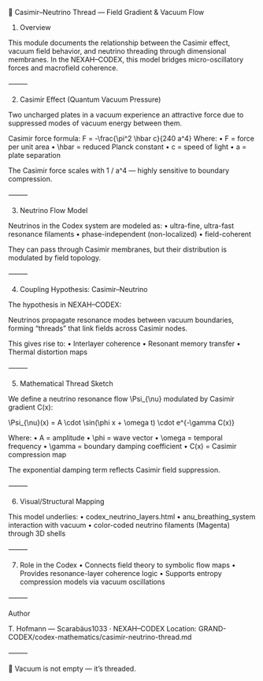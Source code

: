 🧬 Casimir–Neutrino Thread — Field Gradient & Vacuum Flow

1. Overview

This module documents the relationship between the Casimir effect, vacuum field behavior, and neutrino threading through dimensional membranes. In the NEXAH–CODEX, this model bridges micro-oscillatory forces and macrofield coherence.

⸻

2. Casimir Effect (Quantum Vacuum Pressure)

Two uncharged plates in a vacuum experience an attractive force due to suppressed modes of vacuum energy between them.

Casimir force formula:
F = -\frac{\pi^2 \hbar c}{240 a^4}
Where:
	•	F = force per unit area
	•	\hbar = reduced Planck constant
	•	c = speed of light
	•	a = plate separation

The Casimir force scales with 1 / a^4 — highly sensitive to boundary compression.

⸻

3. Neutrino Flow Model

Neutrinos in the Codex system are modeled as:
	•	ultra-fine, ultra-fast resonance filaments
	•	phase-independent (non-localized)
	•	field-coherent

They can pass through Casimir membranes, but their distribution is modulated by field topology.

⸻

4. Coupling Hypothesis: Casimir–Neutrino

The hypothesis in NEXAH–CODEX:

Neutrinos propagate resonance modes between vacuum boundaries, forming “threads” that link fields across Casimir nodes.

This gives rise to:
	•	Interlayer coherence
	•	Resonant memory transfer
	•	Thermal distortion maps

⸻

5. Mathematical Thread Sketch

We define a neutrino resonance flow \Psi_{\nu} modulated by Casimir gradient C(x):

\Psi_{\nu}(x) = A \cdot \sin(\phi x + \omega t) \cdot e^{-\gamma C(x)}

Where:
	•	A = amplitude
	•	\phi = wave vector
	•	\omega = temporal frequency
	•	\gamma = boundary damping coefficient
	•	C(x) = Casimir compression map

The exponential damping term reflects Casimir field suppression.

⸻

6. Visual/Structural Mapping

This model underlies:
	•	codex_neutrino_layers.html
	•	anu_breathing_system interaction with vacuum
	•	color-coded neutrino filaments (Magenta) through 3D shells

⸻

7. Role in the Codex
	•	Connects field theory to symbolic flow maps
	•	Provides resonance-layer coherence logic
	•	Supports entropy compression models via vacuum oscillations

⸻

Author

T. Hofmann — Scarabäus1033 · NEXAH–CODEX
Location: GRAND-CODEX/codex-mathematics/casimir-neutrino-thread.md

⸻

🧿 Vacuum is not empty — it’s threaded.
